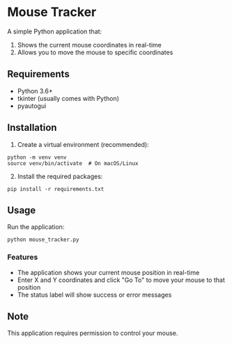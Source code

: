 # Mouse Tracker

A simple Python application that:
1. Shows the current mouse coordinates in real-time
2. Allows you to move the mouse to specific coordinates

## Requirements
- Python 3.6+
- tkinter (usually comes with Python)
- pyautogui

## Installation

1. Create a virtual environment (recommended):
```
python -m venv venv
source venv/bin/activate  # On macOS/Linux
```

2. Install the required packages:
```
pip install -r requirements.txt
```

## Usage

Run the application:
```
python mouse_tracker.py
```

### Features
- The application shows your current mouse position in real-time
- Enter X and Y coordinates and click "Go To" to move your mouse to that position
- The status label will show success or error messages

## Note
This application requires permission to control your mouse.
